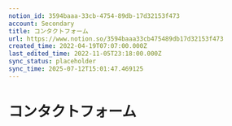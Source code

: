 ```yaml
---
notion_id: 3594baaa-33cb-4754-89db-17d32153f473
account: Secondary
title: コンタクトフォーム
url: https://www.notion.so/3594baaa33cb475489db17d32153f473
created_time: 2022-04-19T07:07:00.000Z
last_edited_time: 2022-11-05T23:18:00.000Z
sync_status: placeholder
sync_time: 2025-07-12T15:01:47.469125
---
```

# コンタクトフォーム
